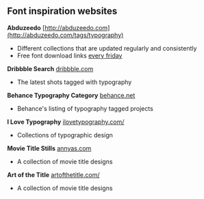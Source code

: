 Font inspiration websites
-------------------------

**Abduzeedo**
[http://abduzeedo.com](http://abduzeedo.com/tags/typography)

* Different collections that are updated regularly and consistently
* Free font download links [every friday](http://abduzeedo.com/tags/ffff)


**Dribbble Search**
[dribbble.com](http://dribbble.com/search?utf8=%E2%9C%93&q=typography&s=latest)

* The latest shots tagged with typography

**Behance Typography Category**
[behance.net](http://www.behance.net/search?field=97)

* Behance's listing of typography tagged projects

**I Love Typography**
[ilovetypography.com/](http://ilovetypography.com/)

* Collections of typographic design


**Movie Title Stills**
[annyas.com](http://annyas.com/screenshots)

* A collection of movie title designs

**Art of the Title**
[artofthetitle.com/](http://www.artofthetitle.com/)

* A collection of movie title designs


